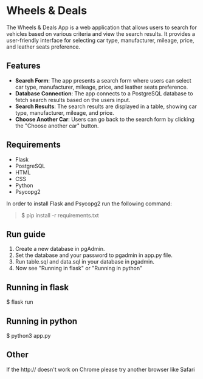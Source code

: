 # Wheels & Deals
The Wheels & Deals App is a web application that allows users to search for vehicles based on various criteria and view the search results. It provides a user-friendly interface for selecting car type, manufacturer, mileage, price, and leather seats preference.

## Features
- **Search Form**: The app presents a search form where users can select car type, manufacturer, mileage, price, and leather seats preference.
- **Database Connection**: The app connects to a PostgreSQL database to fetch search results based on the users input.
- **Search Results**: The search results are displayed in a table, showing car type, manufacturer, mileage, and price.
- **Choose Another Car**: Users can go back to the search form by clicking the "Choose another car" button.

## Requirements
- Flask
- PostgreSQL
- HTML
- CSS
- Python
- Psycopg2

In order to install Flask and Psycopg2 run the following command:
>$ pip install -r requirements.txt

## Run guide
1. Create a new database in pgAdmin.
2. Set the database and your password to pgadmin in app.py file.
3. Run table.sql and data.sql in your database in pgadmin.
4. Now see "Running in flask" or "Running in python"

## Running in flask
$ flask run

## Running in python 
$ python3 app.py

## Other
If the http:// doesn't work on Chrome please try another browser like Safari 


